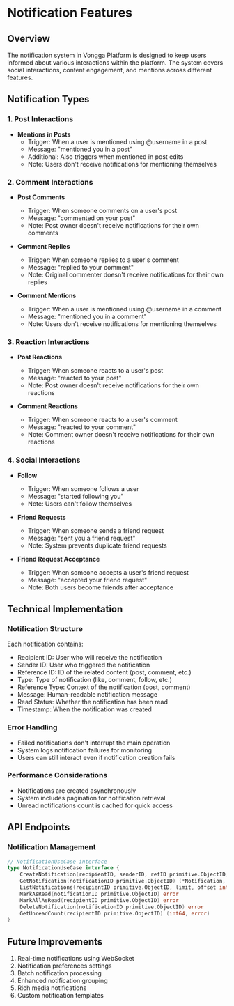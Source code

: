 # Notification Features

## Overview
The notification system in Vongga Platform is designed to keep users informed about various interactions within the platform. The system covers social interactions, content engagement, and mentions across different features.

## Notification Types

### 1. Post Interactions
- **Mentions in Posts**
  - Trigger: When a user is mentioned using @username in a post
  - Message: "mentioned you in a post"
  - Additional: Also triggers when mentioned in post edits
  - Note: Users don't receive notifications for mentioning themselves

### 2. Comment Interactions
- **Post Comments**
  - Trigger: When someone comments on a user's post
  - Message: "commented on your post"
  - Note: Post owner doesn't receive notifications for their own comments

- **Comment Replies**
  - Trigger: When someone replies to a user's comment
  - Message: "replied to your comment"
  - Note: Original commenter doesn't receive notifications for their own replies

- **Comment Mentions**
  - Trigger: When a user is mentioned using @username in a comment
  - Message: "mentioned you in a comment"
  - Note: Users don't receive notifications for mentioning themselves

### 3. Reaction Interactions
- **Post Reactions**
  - Trigger: When someone reacts to a user's post
  - Message: "reacted to your post"
  - Note: Post owner doesn't receive notifications for their own reactions

- **Comment Reactions**
  - Trigger: When someone reacts to a user's comment
  - Message: "reacted to your comment"
  - Note: Comment owner doesn't receive notifications for their own reactions

### 4. Social Interactions
- **Follow**
  - Trigger: When someone follows a user
  - Message: "started following you"
  - Note: Users can't follow themselves

- **Friend Requests**
  - Trigger: When someone sends a friend request
  - Message: "sent you a friend request"
  - Note: System prevents duplicate friend requests

- **Friend Request Acceptance**
  - Trigger: When someone accepts a user's friend request
  - Message: "accepted your friend request"
  - Note: Both users become friends after acceptance

## Technical Implementation

### Notification Structure
Each notification contains:
- Recipient ID: User who will receive the notification
- Sender ID: User who triggered the notification
- Reference ID: ID of the related content (post, comment, etc.)
- Type: Type of notification (like, comment, follow, etc.)
- Reference Type: Context of the notification (post, comment)
- Message: Human-readable notification message
- Read Status: Whether the notification has been read
- Timestamp: When the notification was created

### Error Handling
- Failed notifications don't interrupt the main operation
- System logs notification failures for monitoring
- Users can still interact even if notification creation fails

### Performance Considerations
- Notifications are created asynchronously
- System includes pagination for notification retrieval
- Unread notifications count is cached for quick access

## API Endpoints

### Notification Management
```go
// NotificationUseCase interface
type NotificationUseCase interface {
    CreateNotification(recipientID, senderID, refID primitive.ObjectID, nType NotificationType, refType, message string) (*Notification, error)
    GetNotification(notificationID primitive.ObjectID) (*Notification, error)
    ListNotifications(recipientID primitive.ObjectID, limit, offset int) ([]Notification, error)
    MarkAsRead(notificationID primitive.ObjectID) error
    MarkAllAsRead(recipientID primitive.ObjectID) error
    DeleteNotification(notificationID primitive.ObjectID) error
    GetUnreadCount(recipientID primitive.ObjectID) (int64, error)
}
```

## Future Improvements
1. Real-time notifications using WebSocket
2. Notification preferences settings
3. Batch notification processing
4. Enhanced notification grouping
5. Rich media notifications
6. Custom notification templates
